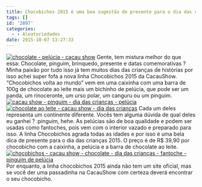 ```yaml
---
title: Chocobichos 2015 é uma boa sugestão de presente para o dia das crianças
tags: []
id: '2897'
categories:
  - - Aleatoriedades
date: 2015-10-07 13:27:33
---
```


[![chocolate - pelúcia - cacau show](http://natalia.blog.br/wp-content/uploads/2015/10/chocobichos-da-cacau-show-1024x768.jpg)](http://natalia.blog.br/wp-content/uploads/2015/10/chocobichos-da-cacau-show.jpg) Gente, tem mistura melhor do que essa: Chocolate, pinguim, brinquedo, presente e datas comemorativas ? Minha paixão por tudo isso já tem muitos dias das crianças de histórias por isso achei super fofa a nova linha Chocobichos 2015 da CacauShow.  “Chocobichos volta ao mundo” vem em uma caixinha com uma barra de 100g de chocolate ao leite mais um bichinho de pelúcia, que pode ser um panda, um rinoceronte, um urso polar, um canguru ou um pinguim. [![cacau show - pinguim - dia das crianças - pelúcia](http://natalia.blog.br/wp-content/uploads/2015/10/cacau-show-chocobichos-1024x768.jpg)](http://natalia.blog.br/wp-content/uploads/2015/10/cacau-show-chocobichos.jpg) [![chocolate ao leite - cacau show - dia das crianças ](http://natalia.blog.br/wp-content/uploads/2015/10/chocolate-cacau-show-1024x768.jpg)](http://natalia.blog.br/wp-content/uploads/2015/10/chocolate-cacau-show.jpg) Cada um deles representa um continente diferente. Vocês tem alguma dúvida de qual deles eu ganhei ? :pinguim, hehe. As pelúcias são de boa qualidade e podem ser usadas como fantoches, pois vem com o interior vazado e preparado para isso.  A linha Chocobichos agrada todas as idades e por isso é uma bela dica de presente para o dia das crianças 2015. O preço é de R$ 39,90 por chocobicho com a caixinha, a pelúcia e a barra de chocolate ao leite. [![chocobichos - cacau show - chocolate - dia das crianças - fantoche - pinguim de pelúcia ](http://natalia.blog.br/wp-content/uploads/2015/10/chocobichos-2015-1024x768.jpg)](http://natalia.blog.br/wp-content/uploads/2015/10/chocobichos-2015.jpg) Por enquanto, a linha chocobichos 2015 ainda não tem um site oficial, mas se você der uma passadinha na CacauShow com certeza deverá encontrar o seu chocobicho.
